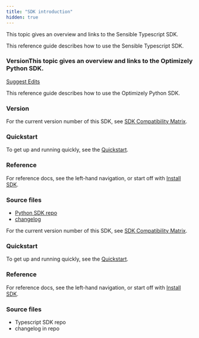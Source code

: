 ```yaml
---
title: "SDK introduction"
hidden: true
---
```


This topic gives an overview and links to the Sensible Typescript SDK.



This reference guide describes how to use the Sensible Typescript SDK.

### VersionThis topic gives an overview and links to the Optimizely Python SDK.

[Suggest Edits](https://docs.developers.optimizely.com/full-stack-experimentation/edit/python-sdk)

This reference guide describes how to use the Optimizely Python SDK.

### Version

For the current version number of this SDK, see [SDK Compatibility Matrix](https://docs.developers.optimizely.com/full-stack-experimentation/docs/sdk-feature-compatibility#current-sdk-versions).

### Quickstart

To get up and running quickly, see the [Quickstart](https://docs.developers.optimizely.com/full-stack-experimentation/docs/python-quickstart).

### Reference

For reference docs, see the left-hand navigation, or start off with [Install SDK](https://docs.developers.optimizely.com/full-stack-experimentation/docs/install-sdk-python).

### Source files

- [Python SDK repo](https://github.com/optimizely/python-sdk)
- [changelog](https://github.com/optimizely/python-sdk/blob/master/CHANGELOG.md)

For the current version number of this SDK, see [SDK Compatibility Matrix](https://docs.developers.optimizely.com/full-stack-experimentation/docs/sdk-feature-compatibility#current-sdk-versions).

### Quickstart

To get up and running quickly, see the [Quickstart](https://docs.developers.optimizely.com/full-stack-experimentation/docs/python-quickstart).

### Reference

For reference docs, see the left-hand navigation, or start off with [Install SDK](https://docs.developers.optimizely.com/full-stack-experimentation/docs/install-sdk-python).

### Source files

- Typescript SDK repo
- changelog in repo
